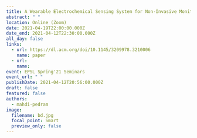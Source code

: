 ```yaml
---
title: A Wearable Electrochemical Sensing System for Non-Invasive Monitoring of Lithium Drug in Bipolar Disorder
abstract: " "
location: Online (Zoom)
date: 2021-04-19T22:00:00.000Z
date_end: 2021-04-12T22:30:00.000Z
all_day: false
links:
  - url: https://dl.acm.org/doi/10.1145/3209978.3210006
    name: paper
  - url:
    name: 
event: EPSL Spring'21 Seminars
event_url: " "
publishDate: 2021-04-12T20:56:00.000Z
draft: false
featured: false
authors:
  - mahdi-pedram
image:
  filename: bd.jpg
  focal_point: Smart
  preview_only: false
---
```

